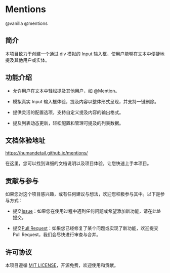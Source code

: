 # Mentions

@vanilla @mentions

## 简介

本项目致力于创建一个通过 div 模拟的 Input 输入框，使用户能够在文本中便捷地提及其他用户或实体。

## 功能介绍

- 允许用户在文本中轻松提及其他用户，如 @Mention。

- 模拟真实 Input 输入框体验，提及内容以整体形式呈现，并支持一键删除。

- 提供灵活的配置选项，支持自定义提及内容的输出格式。

- 提及列表动态更新，轻松配置和管理可提及的列表数据。

## 文档体验地址

https://humandetail.github.io/mentions/

在这里，您可以找到详细的文档说明以及项目体验，让您快速上手本项目。

## 贡献与参与  
  
如果您对这个项目感兴趣，或有任何建议与想法，欢迎您积极参与其中。以下是参与方式：  
  
- 提交[Issue](https://github.com/humandetail/mentions/issues)：如果您在使用过程中遇到任何问题或希望添加新功能，请在此处提交。

- 提交[Pull Request](https://github.com/humandetail/mentions/pulls)：如果您已经修复了某个问题或实现了新功能，欢迎提交 Pull Request，我们会尽快进行审查与合并。

## 许可协议

本项目遵循 [MIT LICENSE](https://github.com/humandetail/mentions/blob/main/LICENSE)，开源免费，欢迎使用和贡献。
